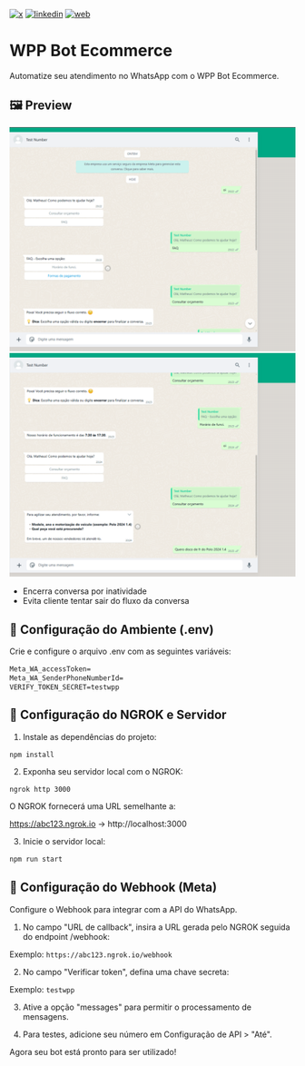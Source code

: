 [![x](https://img.shields.io/badge/X-000000?style=for-the-badge&logo=X&logoColor=white)](https://twitter.com/t_h_e_u)
[![linkedin](https://img.shields.io/badge/Linkedin-0A66C2?style=for-the-badge&logo=linkedin&logoColor=white)](https://www.linkedin.com/in/matheusgbatista/)
[![web](https://img.shields.io/badge/web-000000?style=for-the-badge&logo=web&logoColor=white)](https://t-heu.github.io)

# WPP Bot Ecommerce

Automatize seu atendimento no WhatsApp com o WPP Bot Ecommerce.

## 🖼️ Preview

![alt text](docs/image.png "Scree Home")
![alt text](docs/preview.png "Scree Home")

- Encerra conversa por inatividade
- Evita cliente tentar sair do fluxo da conversa

## 📌 Configuração do Ambiente (.env)

Crie e configure o arquivo .env com as seguintes variáveis:
```
Meta_WA_accessToken=
Meta_WA_SenderPhoneNumberId=
VERIFY_TOKEN_SECRET=testwpp
```

## 🚀 Configuração do NGROK e Servidor

1. Instale as dependências do projeto:
```
npm install
```

2. Exponha seu servidor local com o NGROK:
```
ngrok http 3000
```
O NGROK fornecerá uma URL semelhante a:

https://abc123.ngrok.io -> http://localhost:3000

3. Inicie o servidor local:

```sh
npm run start
```

## 🔗 Configuração do Webhook (Meta)

Configure o Webhook para integrar com a API do WhatsApp.

1. No campo "URL de callback", insira a URL gerada pelo NGROK seguida do endpoint /webhook:

Exemplo: `https://abc123.ngrok.io/webhook`

2. No campo "Verificar token", defina uma chave secreta:

Exemplo: `testwpp`

3. Ative a opção "messages" para permitir o processamento de mensagens.

4. Para testes, adicione seu número em Configuração de API > "Até".

Agora seu bot está pronto para ser utilizado!
